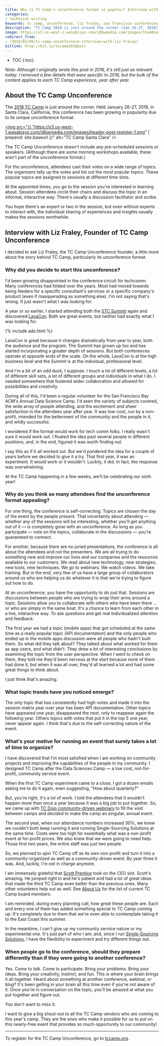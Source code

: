 ```yaml
---
title: Why is TC Camp's unconference format so popular? Interview with Liz Fraley, TC Camp Founder
categories:
- technical-writing
keywords: tc camp, unconference, liz fraley, san francisco conferences for technical writers, free
description: "TC Camp 2018 is just around the corner (Jan 26-27, 2018). Liz Fraley started the TC Camp unconference out of a growing dissatisfaction with other conferences. She modeled TC Camp after another camp that was low-cost, run by a non-profit, and intended to better the community. TC Camp's popularity arises from its unconference format &mdash; it places more focus on the attendees instead of juried presentations. As long as you participate, vote, and interact in the discussions, you're guaranteed to connect."
image: https://s3.us-west-1.wasabisys.com/idbwmedia.com/images/thumbnails/tccamp2016thumb.png
redirect_from:
- /2016/01/06/tc-camp-unconference-interview-with-liz-fraley/
bitlink: http://bit.ly/tccamp2018post
---
```


* TOC
{:toc}

*Note: Although I originally wrote this post in 2016, it's still just as relevant today. I removed a few details that were specific to 2016, but the bulk of the content applies to each TC Camp experience, year after year.*

## About the TC Camp Unconference

The [2018 TC Camp](http://www.tccamp.org/2017/09/unconference-tc-camp-2018/) is just around the corner. Held January 26-27, 2018, in Santa Clara, California, this conference has been growing in popularity due to its unique unconference format.

<a href="http://www.tccamp.org/2017/09/unconference-tc-camp-2018/"><img src="{{ "https://s3.us-west-1.wasabisys.com/idbwmedia.com/images/header-post-register-1.png" | prepend: site.baseurl }}" alt="TC Camp Santa Clara" /></a>

The TC Camp Unconference doesn't include any pre-scheduled sessions or speakers. (Although there are some morning workshops available, these aren't part of the unconference format.)

For the unconference, attendees cast their votes on a wide range of topics. The organizers tally up the votes and list out the most popular topics. These popular topics are assigned to sessions at different time slots.

At the appointed times, you go to the session you're interested in learning about. Session attendees circle their chairs and discuss the topic in an informal, interactive way. There's usually a discussion facilitator and scribe.

You hope there's an expert or two in the session, but even without experts to interact with, the individual sharing of experiences and insights usually makes the sessions worthwhile.

## Interview with Liz Fraley, Founder of TC Camp Unconference

I decided to ask Liz Fraley, the TC Camp Unconference founder, a little more about the story behind TC Camp, particularly its unconference format.

### Why did you decide to start this unconference?

I'd been growing disappointed in the conference circuit for techcomm. Many conferences had folded over the years. Most had moved towards being feeders for a specific consultant's services or a specific company's product (even if masquerading as something else). I'm not saying that's wrong. It just wasn't what I was looking for.

A year or so earlier, I started attending both the [STC Summit](http://summit.stc.org/) again and discovered [LavaCon](http://lavacon.org/). Both are great events, but neither had exactly what I was looking for.

{% include ads.html %}

LavaCon is great because it changes dramatically from year to year, both the audience and the program. The Summit has grown up too and has started incorporating a greater depth of sessions. But both conferences operate at opposite ends of the scale. On the whole, LavaCon is at the high business level and the Summit is at the individual, professional level.

And I'm a bit of an odd duck, I suppose. I touch a lot of different levels, a lot of different skill sets, a lot of different groups and individuals in what I do. I needed somewhere that fostered wider collaboration and allowed for possibilities and creativity.

During all of this, I'd been a regular volunteer for the San Francisco Bay ACM's Annual Data Science Camp. I'd seen the variety of subjects covered, the wide array of people attending, and the excitement and sheer satisfaction in the attendees year after year. It was low-cost, run by a non-profit, intended for the betterment of the community and the people in it, and wildly successful.

I wondered if the format would work for tech comm folks. I really wasn't sure it would work out. I floated the idea past several people in different positions, and, in the end, figured it was worth finding out.

I say this as if it all worked out. But we'd pondered the idea for a couple of years before we decided to give it a try. That first year, it was an experiment. It would work or it wouldn't. Luckily, it did. In fact, the response was overwhelming.

At the TC Camp happening in a few weeks, we'll be celebrating our sixth year!

### Why do you think so many attendees find the unconference format appealing?

For one thing, the conference is self-correcting: Topics are chosen the day of the event by the people present. That uncertainty about attending &mdash; whether any of the sessions will be interesting, whether you'll get anything out of it &mdash; is completely gone with an unconference. As long as you participate &mdash; vote on the topics, collaborate in the discussions &mdash; you're guaranteed to connect.

For another, because there are no juried presentations, the conference is all about the attendees and not the presenters. We are all trying to do something new and improve our lives and our companies and the resources available to our customers. We read about new technology, new strategies, new tools, new techniques. We go to webinars. We watch videos. We take training. But in the end, very few of us have a large group of collaborators around us who are helping us do whatever it is that we're trying to figure out how to do.

At an unconference, you have the opportunity to do just that. Sessions are discussions between people who are trying to wrap their arms around a topic. Sessions allow you to collaborate with others who have been there ... or who are simply in the same boat. It's a chance to learn from each other in a live, interactive way. To ask questions and get real individualized attention and feedback.

The first year we had a topic (mobile apps) that got scheduled at the same time as a really popular topic (API documentation) and the only people who ended up in the mobile apps discussion were all people who hadn't built them. So what did they talk about? They talked about what worked for them as app users, and what didn't. They drew a lot of interesting conclusions by examining the topic from the user perspective. When I went to check on them, they told me they'd been nervous at the start because none of them had done it, but when it was all over, they'd all learned a lot and had some great things to think about.

I just think that's amazing.

### What topic trends have you noticed emerge?

The only topic that has consistently had high-votes and made it into the session matrix year over year has been API documentation. Other topics have appeared one year, disappeared the next, only to reappear again the following year. Others topics with votes that put it in the top 5 one year, never appear again. I think that's due to the self-correcting nature of the event.

### What's your motive for running an event that surely takes a lot of time to organize?

I have discovered that I'm most satisfied when I am working on community projects and improving the capabilities of the people in my community. I designed TC Camp after the Data Sciences Camp &mdash; a low cost, not-for-profit, community service event.

When the first TC Camp experiment came to a close, I got a dozen emails asking me to do it again, even suggesting, "How about quarterly?"  

But, you're right, it's a lot of work. I told the attendees that it wouldn't happen more than once a year because it was a big job to put together. So, we came up with [TC Dojo community-driven webinars](http://www.single-sourcing.com/products/tcdojo/) to fill the void between camps and decided to make the camp an singular, annual event.

The second year, when our attendance numbers increased 30%, we knew we couldn't both keep running it and running Single-Sourcing Solutions at the same time. Costs were too high for essentially what was a non-profit event at for-profit prices. We also knew that we were going to need help. Those first two years, the entire staff was just two people.

So, we planned to spin TC Camp off as its own non-profit and turn it into a community-organized as well as a community-driven event. By year three it was. And, luckily, I'm not in charge anymore.  

I am immensely grateful that [Scott Prentice](https://www.linkedin.com/in/sprentice) took on the CEO slot. Scott's amazing. He jumped right in and he's patient and had a lot of great ideas that made the third TC Camp even better than the previous ones. Many other volunteers help out as well. See [About Us](http://www.tccamp.org/tc-camp-techcomm-unconference/about/) for the list of current TC Camp board members.

I am reminded, during every planning call, how great these people are. Each and every one of them has added something special to TC Camp coming up. It's completely due to them that we're even able to contemplate taking it to the East Coast this summer.

In the meantime, I can't give up my community service nature or my experimental one. It's just part of who I am; and, since I run [Single-Sourcing Solutions](http://www.single-sourcing.com/), I have the flexibility to experiment and try different things out.

### When people go to the conference, should they prepare differently than if they were going to another conference?

Yes. Come to talk. Come to participate. Bring your problems. Bring your ideas. Bring your creativity, instinct, and fun. This is where your brain brings it all together. Heard about something at another conference, webinar, or blog? It's been gelling in your brain all this time even if you're not aware of it. Once you're in conversation on the topic, you'll be amazed at what you put together and figure out.

You don't want to miss it.

I want to give a big shout-out to all the TC Camp vendors who are coming to this year's camp. They are the ones who make it possible for us to put on this nearly-free event that provides so much opportunity to our community!

<hr/>

To register for the TC Camp Unconference, go to [tccamp.org](http://www.tccamp.org/).
